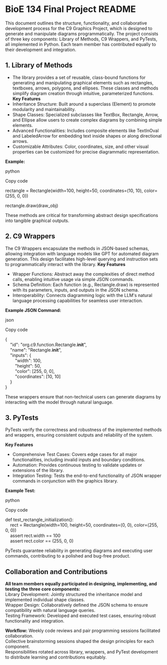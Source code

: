 # BioE 134 Final Project README

This document outlines the structure, functionality, and collaborative development process for the C9 Graphics Project, which is designed to generate and manipulate diagrams programmatically. The project consists of three key components: Library of Methods, C9 Wrappers, and PyTests, all implemented in Python. Each team member has contributed equally to their development and integration.

## 1. Library of Methods
- The library provides a set of reusable, class-bound functions for generating and manipulating graphical elements such as rectangles, textboxes, arrows, polygons, and ellipses. These classes and methods simplify diagram creation through intuitive, parameterized functions.
**Key Features**
- Inheritance Structure: Built around a superclass (Element) to promote modularity and maintainability.
- Shape Classes: Specialized subclasses like TextBox, Rectangle, Arrow, and Ellipse allow users to create complex diagrams by combining simple elements.
- Advanced Functionalities: Includes composite elements like TextInOval and LabeledArrow for embedding text inside shapes or along directional arrows.
- Customizable Attributes: Color, coordinates, size, and other visual properties can be customized for precise diagrammatic representation.

**Example:**

python

Copy code

rectangle = Rectangle(width=100, height=50, coordinates=(10, 10), color=(255, 0, 0))

rectangle.draw(draw_obj)

These methods are critical for transforming abstract design specifications into tangible graphical outputs.

## 2. C9 Wrappers
The C9 Wrappers encapsulate the methods in JSON-based schemas, allowing integration with language models like GPT for automated diagram generation. This design facilitates high-level querying and instruction sets to programmatically interact with the library.
**Key Features**

- Wrapper Functions: Abstract away the complexities of direct method calls, enabling intuitive usage via simple JSON commands.
- Schema Definition: Each function (e.g., Rectangle.draw) is represented with its parameters, inputs, and outputs in the JSON schema.
- Interoperability: Connects diagramming logic with the LLM's natural language processing capabilities for seamless user interaction.

**Example JSON Command:**
  
json

Copy code

{<br>
&nbsp;&nbsp;&nbsp;&nbsp;"id": "org.c9.function.Rectangle.__init__",<br>
&nbsp;&nbsp;&nbsp;&nbsp;"name": "Rectangle.__init__",<br>
&nbsp;&nbsp;&nbsp;&nbsp;"inputs": {<br>
&nbsp;&nbsp;&nbsp;&nbsp;&nbsp;&nbsp;&nbsp;&nbsp;"width": 100,<br>
&nbsp;&nbsp;&nbsp;&nbsp;&nbsp;&nbsp;&nbsp;&nbsp;"height": 50,<br>
&nbsp;&nbsp;&nbsp;&nbsp;&nbsp;&nbsp;&nbsp;&nbsp;"color": [255, 0, 0],<br>
&nbsp;&nbsp;&nbsp;&nbsp;&nbsp;&nbsp;&nbsp;&nbsp;"coordinates": [10, 10]<br>
&nbsp;&nbsp;&nbsp;&nbsp;}<br>
  }<br>

These wrappers ensure that non-technical users can generate diagrams by interacting with the model through natural language.

## 3. PyTests

PyTests verify the correctness and robustness of the implemented methods and wrappers, ensuring consistent outputs and reliability of the system.

**Key Features**

- Comprehensive Test Cases: Covers edge cases for all major functionalities, including invalid inputs and boundary conditions.
- Automation: Provides continuous testing to validate updates or extensions of the library.
- Integration Testing: Tests the end-to-end functionality of JSON wrapper commands in conjunction with the graphics library.
  
**Example Test:**

python

Copy code

def test_rectangle_initialization():<br>
&nbsp;&nbsp;&nbsp;&nbsp;rect = Rectangle(width=100, height=50, coordinates=(0, 0), color=(255, 0, 0))<br>
&nbsp;&nbsp;&nbsp;&nbsp;assert rect.width == 100<br>
&nbsp;&nbsp;&nbsp;&nbsp;assert rect.color == (255, 0, 0)<br>

PyTests guarantee reliability in generating diagrams and executing user commands, contributing to a polished and bug-free product.

## Collaboration and Contributions
**All team members equally participated in designing, implementing, and testing the three core components:**<br>
Library Development: Jointly structured the inheritance model and implemented individual shape classes.<br>
Wrapper Design: Collaboratively defined the JSON schema to ensure compatibility with natural language queries.<br>
Testing Framework: Developed and executed test cases, ensuring robust functionality and integration.<br>

**Workflow:**
Weekly code reviews and pair programming sessions facilitated collaboration.<br>
Collective brainstorming sessions shaped the design principles for each component.<br>
Responsibilities rotated across library, wrappers, and PyTest development to distribute learning and contributions equitably.<br>

